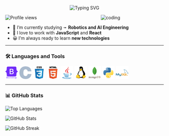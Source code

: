 <p align="center">
  <img src="https://readme-typing-svg.demolab.com?font=Fira+Code&pause=1000&color=12990C&width=435&lines=Hi+%F0%9F%91%8B%2C+I'm+Sujendra+Nayak;" alt="Typing SVG" />
</p>

<img src="https://cdn.dribbble.com/users/2131993/screenshots/4948736/thoughtworks-gif_dribbble.gif" alt="coding" width="200" align="right"/>

<p>
  <img src="https://komarev.com/ghpvc/?username=SujendraNayak&label=Profile%20views&color=0e75b6&style=flat" alt="Profile views"/>
</p>

- 🌱 I’m currently studying ➛ **Robotics and AI Engineering**  
- 🥰 I love to work with **JavaScript** and **React**  
- 😀 I’m always ready to learn **new technologies**

---

### 🛠️ Languages and Tools
<p align="left">
  <a href="https://getbootstrap.com" target="_blank"><img src="https://raw.githubusercontent.com/devicons/devicon/master/icons/bootstrap/bootstrap-plain-wordmark.svg" width="40" height="40"/></a>
  <a href="https://www.cprogramming.com/"><img src="https://raw.githubusercontent.com/devicons/devicon/master/icons/c/c-original.svg" width="40" height="40"/></a>
  <a href="https://www.w3schools.com/css/"><img src="https://raw.githubusercontent.com/devicons/devicon/master/icons/css3/css3-original-wordmark.svg" width="40" height="40"/></a>
  <a href="https://www.w3.org/html/"><img src="https://raw.githubusercontent.com/devicons/devicon/master/icons/html5/html5-original-wordmark.svg" width="40" height="40"/></a>
  <a href="https://www.java.com"><img src="https://raw.githubusercontent.com/devicons/devicon/master/icons/java/java-original.svg" width="40" height="40"/></a>
  <a href="https://www.linux.org/"><img src="https://raw.githubusercontent.com/devicons/devicon/master/icons/linux/linux-original.svg" width="40" height="40"/></a>
  <a href="https://www.mongodb.com/"><img src="https://raw.githubusercontent.com/devicons/devicon/master/icons/mongodb/mongodb-original-wordmark.svg" width="40" height="40"/></a>
  <a href="https://www.python.org/"><img src="https://raw.githubusercontent.com/devicons/devicon/master/icons/python/python-original.svg" width="40" height="40"/></a>
  <a href="https://www.mysql.com/"><img src="https://raw.githubusercontent.com/devicons/devicon/master/icons/mysql/mysql-original-wordmark.svg" width="40" height="40"/></a>
</p>

---

### 📊 GitHub Stats
<p>
  <img src="https://github-readme-stats.vercel.app/api/top-langs/?username=SujendraNayak&theme=tokyonight" alt="Top Languages"/>
</p>
<p>
  <img src="https://github-stats-alpha.vercel.app/api?username=SujendraNayak&cc=1a1b27&tc=f67da5&ic=0df1ed&bc=fff" alt="GitHub Stats"/>
</p>
<p>
  <img src="https://streak-stats.demolab.com/?user=SujendraNayak&theme=tokyonight" alt="GitHub Streak"/>
</p>

